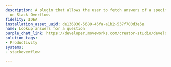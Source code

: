 ```yaml
---
description: A plugin that allows the user to fetch answers of a specific question
  on Stack Overflow.
fidelity: IDEA
installation_asset_uuid: de136836-5689-45fa-a1b2-537f700d3e5a
name: Lookup answers for a question
purple_chat_link: https://developer.moveworks.com/creator-studio/developer-tools/purple-chat?conversation=%7B%22startTimestamp%22%3A%2211%3A43%2BAM%22%2C%22messages%22%3A%5B%7B%22parts%22%3A%5B%7B%22richText%22%3A%22search+for+%5C%22duplicate+records%5C%22+on+stackoverflow%22%7D%5D%2C%22role%22%3A%22user%22%7D%2C%7B%22parts%22%3A%5B%7B%22richText%22%3A%22%3Cp%3EI%27m+currently+searching+for+information+on+%3Cb%3E%5C%22duplicate+records%5C%22%3C%2Fb%3E+on+Stack+Overflow.%26nbsp%3B%3C%2Fp%3E%22%7D%2C%7B%22reasoningSteps%22%3A%5B%7B%22richText%22%3A%22%3Cp%3EThis+process+is+ongoing%2C+and+I%27ll+update+you+once+I+have+the+results.%3C%2Fp%3E%22%2C%22status%22%3A%22pending%22%7D%5D%7D%5D%2C%22role%22%3A%22assistant%22%7D%2C%7B%22parts%22%3A%5B%7B%22richText%22%3A%22%3Cp%3EHere+are+some+solutions+related+to+handling+%3Cb%3Eduplicate+records%3C%2Fb%3E%3A+%3Cbr%2F%3E1.+%3Cb%3EHow+to+Delete+Duplicate+Records+in+a+SQL+Table%3C%2Fb%3E%3A+If+you+need+to+remove+duplicate+records+while+keeping+only+one+instance+of+each%2C+you+can+refer+to+this+%3Ca+href%3D%5C%22%23%5C%22+target%3D%5C%22_blank%5C%22%3EStack+Overflow+question%3C%2Fa%3E+for+guidance.%3Cbr%2F%3E%3Cbr%2F%3E+2.+%3Cb%3EHow+to+Write+a+SQL+Query+to+Find+Duplicate+Records+in+a+Table%3C%2Fb%3E%3A+If+you+want+to+identify+duplicate+entries+based+on+a+specific+column%2C+such+as+the+email+column%2C+you+can+check+out+this+%3Ca+href%3D%5C%22%23%5C%22+target%3D%5C%22_blank%5C%22%3EStack+Overflow+question%3C%2Fa%3E+for+a+detailed+explanation.%26nbsp%3B%3C%2Fp%3E%3Cp%3E%3Cbr%2F%3E%3C%2Fp%3E%3Cp%3EAdditionally%2C+I+can+access+more+information+on+these+questions+if+needed.+Let+me+know+if+you+need+further+assistance%21%3C%2Fp%3E%22%7D%5D%2C%22role%22%3A%22assistant%22%7D%2C%7B%22parts%22%3A%5B%7B%22richText%22%3A%22give+ans+for+1%22%7D%5D%2C%22role%22%3A%22user%22%7D%2C%7B%22parts%22%3A%5B%7B%22richText%22%3A%22I%27m+currently+retrieving+the+answer+for+the+question+on+how+to+delete+duplicate+records+in+a+SQL+table.%22%7D%2C%7B%22reasoningSteps%22%3A%5B%7B%22richText%22%3A%22I%27ll+update+you+once+I+have+the+information.%22%2C%22status%22%3A%22pending%22%7D%5D%7D%5D%2C%22role%22%3A%22assistant%22%7D%2C%7B%22parts%22%3A%5B%7B%22richText%22%3A%22%3Cp%3EHere+are+solutions+for+deleting+%3Cstrong%3Eduplicate+records%3C%2Fstrong%3E+in+a+SQL+table%3A%26nbsp%3B%3C%2Fp%3E%5Cn%3Cp%3E1.+%3Cstrong%3EUsing+a+Subquery%3C%2Fstrong%3E%3A+-+You+can+use+a+subquery+to+identify+the+IDs+of+the+duplicate+entries+and+then+delete+those+that+aren%27t+needed%3A%3C%2Fp%3E%22%7D%2C%7B%22apiBlock%22%3A%7B%22code%22%3A%22sql%5Cn++DELETE+FROM+customers%5Cn++WHERE+id+NOT+IN+%28%5Cn++++++SELECT+MIN%28id%29%5Cn++++++FROM+customers%5Cn++++++GROUP+BY+email%5Cn++%29%3B%22%2C%22caption%22%3A%22SQL+query+to+delete+duplicate+records+using+a+subquery%22%7D%7D%2C%7B%22richText%22%3A%22%3Cp%3E-+%3Cstrong%3EExplanation%3C%2Fstrong%3E%3A+-+%3Cstrong%3EIdentifying+Duplicates%3C%2Fstrong%3E%3A+The+subquery+%3Ccode%3ESELECT+MIN%28id%29+FROM+customers+GROUP+BY+email%3C%2Fcode%3E+selects+the+smallest+%3Ccode%3Eid%3C%2Fcode%3E+for+each+%3Ccode%3Eemail%3C%2Fcode%3E%2C+effectively+identifying+one+%5C%22canonical%5C%22+instance+of+each+email.%26nbsp%3B%3C%2Fp%3E%5Cn%3Cp%3E-+%3Cstrong%3EDeleting+Duplicates%3C%2Fstrong%3E%3A+The+%3Ccode%3EDELETE%3C%2Fcode%3E+statement+removes+entries+from+the+%3Ccode%3Ecustomers%3C%2Fcode%3E+table+where+the+%3Ccode%3Eid%3C%2Fcode%3E+is+not+in+the+list+of+canonical+instances%2C+thereby+deleting+the+duplicates+while+keeping+one+instance+of+each+email.+-+This+approach+assumes+that+there%27s+a+unique+%3Ccode%3Eid%3C%2Fcode%3E+column+in+your+table+that+can+be+used+to+distinctly+identify+records.+It+is+simple+and+efficient%2C+but+be+sure+you+have+appropriate+backups+or+transactions+in+case+you+need+to+restore+data.%3C%2Fp%3E%5Cn%3Cp%3E2.+%3Cstrong%3EUsing+a+Common+Table+Expression+%28CTE%29%3C%2Fstrong%3E%3A+-+You+can+use+a+%3Ccode%3EDELETE%3C%2Fcode%3E+statement+with+a+%3Ccode%3ECTE%3C%2Fcode%3E+that+ranks+the+duplicate+entries+and+retains+only+one+record%3A%3C%2Fp%3E%22%7D%2C%7B%22apiBlock%22%3A%7B%22code%22%3A%22sql%5Cn+WITH+RankedEmails+AS+%28%5Cn++SELECT+*%2C%5Cn+++ROW_NUMBER%28%29+OVER+%28PARTITION+BY+email+ORDER+BY+%28SELECT+NULL%29%29+AS+rn%5Cn++FROM+customers%5Cn+%29%5Cn+DELETE+FROM+RankedEmails%5Cn+WHERE+rn+%3E+1%3B%22%2C%22caption%22%3A%22SQL+query+to+delete+duplicate+records+using+CTE%22%7D%7D%2C%7B%22richText%22%3A%22%3Cp%3E-+This+query+assigns+a+row+number+to+each+duplicate+record+grouped+by+the+%3Ccode%3Eemail%3C%2Fcode%3E+column.+It+keeps+the+first+occurrence+and+deletes+the+rest.%3C%2Fp%3E%5Cn%3Cp%3EThese+solutions+should+help+you+manage+duplicate+records+effectively.+Let+me+know+if+you+need+further+assistance%21%3C%2Fp%3E%22%7D%5D%2C%22role%22%3A%22assistant%22%7D%5D%7D
solution_tags:
- Productivity
systems:
- stackoverflow

---
```

